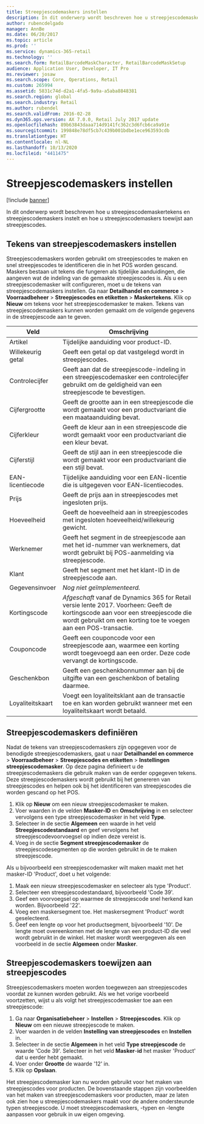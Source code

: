 ```yaml
---
title: Streepjescodemaskers instellen
description: In dit onderwerp wordt beschreven hoe u streepjescodemaskertekens en streepjescodemaskers instelt en hoe u streepjescodemaskers toewijst aan streepjescodes.
author: rubencdelgado
manager: AnnBe
ms.date: 06/20/2017
ms.topic: article
ms.prod: ''
ms.service: dynamics-365-retail
ms.technology: ''
ms.search.form: RetailBarcodeMaskCharacter, RetailBarcodeMaskSetup
audience: Application User, Developer, IT Pro
ms.reviewer: josaw
ms.search.scope: Core, Operations, Retail
ms.custom: 265994
ms.assetid: 5831c74d-d2a1-4fa5-9a9a-a5aba8848381
ms.search.region: global
ms.search.industry: Retail
ms.author: rubendel
ms.search.validFrom: 2016-02-28
ms.dyn365.ops.version: AX 7.0.0, Retail July 2017 update
ms.openlocfilehash: 89b63843daaa714d9141fc362c3d6fcb6ca9a91e
ms.sourcegitcommit: 199848e78df5cb7c439b001bdbe1ece963593cdb
ms.translationtype: HT
ms.contentlocale: nl-NL
ms.lasthandoff: 10/13/2020
ms.locfileid: "4411475"
---
```

# <a name="set-up-bar-code-masks"></a>Streepjescodemaskers instellen

[!include [banner](includes/banner.md)]

In dit onderwerp wordt beschreven hoe u streepjescodemaskertekens en streepjescodemaskers instelt en hoe u streepjescodemaskers toewijst aan streepjescodes.

## <a name="set-up-bar-code-mask-characters"></a>Tekens van streepjescodemaskers instellen

Streepjescodemaskers worden gebruikt om streepjescodes te maken en snel streepjescodes te identificeren die in het POS worden gescand. Maskers bestaan uit tekens die fungeren als tijdelijke aanduidingen, die aangeven wat de indeling van de gemaakte streepjescodes is. Als u een streepjescodemasker wilt configureren, moet u de tekens van streepjescodemaskers instellen. Ga naar **Detailhandel en commerce** &gt; **Voorraadbeheer** &gt; **Streepjescodes en etiketten** &gt; **Maskertekens**. Klik op **Nieuw** om tekens voor het streepjescodemasker te maken. Tekens van streepjescodemaskers kunnen worden gemaakt om de volgende gegevens in de streepjescode aan te geven.

| Veld            | Omschrijving |
|------------------|-------------|
| Artikel          | Tijdelijke aanduiding voor product-ID. |
| Willekeurig getal       | Geeft een getal op dat vastgelegd wordt in streepjescodes. |
| Controlecijfer      | Geeft aan dat de streepjescode-indeling in een streepjescodemasker een controlecijfer gebruikt om de geldigheid van een streepjescode te bevestigen. |
| Cijfergrootte       | Geeft de grootte aan in een streepjescode die wordt gemaakt voor een productvariant die een maataanduiding bevat. |
| Cijferkleur      | Geeft de kleur aan in een streepjescode die wordt gemaakt voor een productvariant die een kleur bevat. |
| Cijferstijl      | Geeft de stijl aan in een streepjescode die wordt gemaakt voor een productvariant die een stijl bevat. |
| EAN-licentiecode | Tijdelijke aanduiding voor een EAN-licentie die is uitgegeven voor EAN-licentiecodes. |
| Prijs            | Geeft de prijs aan in streepjescodes met ingesloten prijs. |
| Hoeveelheid         | Geeft de hoeveelheid aan in streepjescodes met ingesloten hoeveelheid/willekeurig gewicht. |
| Werknemer         | Geeft het segment in de streepjescode aan met het id-nummer van werknemers, dat wordt gebruikt bij POS-aanmelding via streepjescode. |
| Klant         | Geeft het segment met het klant-ID in de streepjescode aan. |
| Gegevensinvoer       | *Nog niet geïmplementeerd.* |
| Kortingscode    | *Afgeschaft* vanaf de Dynamics 365 for Retail versie lente 2017. Voorheen: Geeft de kortingscode aan voor een streepjescode die wordt gebruikt om een korting toe te voegen aan een POS-transactie. |
| Couponcode      | Geeft een couponcode voor een streepjescode aan, waarmee een korting wordt toegevoegd aan een order. Deze code vervangt de kortingscode. |
| Geschenkbon        | Geeft een geschenkbonnummer aan bij de uitgifte van een geschenkbon of betaling daarmee. |
| Loyaliteitskaart     | Voegt een loyaliteitsklant aan de transactie toe en kan worden gebruikt wanneer met een loyaliteitskaart wordt betaald. |

## <a name="define-bar-code-masks"></a>Streepjescodemaskers definiëren

Nadat de tekens van streepjescodemaskers zijn opgegeven voor de benodigde streepjescodemaskers, gaat u naar **Detailhandel en commerce** &gt; **Voorraadbeheer** &gt; **Streepjescodes en etiketten** &gt; **Instellingen streepjescodemasker**. Op deze pagina definieert u de streepjescodemaskers die gebruik maken van de eerder opgegeven tekens. Deze streepjescodemaskers wordt gebruikt bij het genereren van streepjescodes en helpen ook bij het identificeren van streepjescodes die worden gescand op het POS.

1. Klik op **Nieuw** om een nieuw streepjescodemasker te maken.
2. Voer waarden in de velden **Masker-ID** en **Omschrijving** in en selecteer vervolgens een type streepjescodemasker in het veld **Type**.
3. Selecteer in de sectie **Algemeen** een waarde in het veld **Streepjescodestandaard** en geef vervolgens het streepjescodevoorvoegsel op indien deze vereist is.
4. Voeg in de sectie **Segment streepjescodemasker** de streepjescodesegmenten op die worden gebruikt in de te maken streepjescode.

Als u bijvoorbeeld een streepjescodemasker wilt maken maakt met het masker-ID 'Product', doet u het volgende:

1. Maak een nieuw streepjescodemasker en selecteer als type 'Product'.
2. Selecteer een streepjescodestandaard, bijvoorbeeld 'Code 39'.
3. Geef een voorvoegsel op waarmee de streepjescode snel herkend kan worden. Bijvoorbeeld '22'.
4. Voeg een maskersegment toe. Het maskersegment 'Product' wordt geselecteerd.
5. Geef een lengte op voor het productsegment, bijvoorbeeld '10'. De lengte moet overeenkomen met de lengte van een product-ID die veel wordt gebruikt in de winkel. Het masker wordt weergegeven als een voorbeeld in de sectie **Algemeen** onder **Masker**.

## <a name="assign-bar-code-masks-to-bar-codes"></a>Streepjescodemaskers toewijzen aan streepjescodes

Streepjescodemaskers moeten worden toegewezen aan streepjescodes voordat ze kunnen worden gebruikt. Als we het vorige voorbeeld voortzetten, wijst u als volgt het streepjescodemasker toe aan een streepjescode:

1. Ga naar **Organisatiebeheer** &gt; **Instellen** &gt; **Streepjescodes**. Klik op **Nieuw** om een nieuwe streepjescode te maken.
2. Voer waarden in de velden **Instelling** **van streepjescodes** en **Instellen** in.
3. Selecteer in de sectie **Algemeen** in het veld **Type streepjescode** de waarde 'Code 39'. Selecteer in het veld **Masker**-**id** het masker 'Product' dat u eerder hebt gemaakt.
4. Voer onder **Grootte** de waarde '12' in.
5. Klik op **Opslaan**.

Het streepjescodemasker kan nu worden gebruikt voor het maken van streepjescodes voor producten. De bovenstaande stappen zijn voorbeelden van het maken van streepjescodemaskers voor producten, maar ze laten ook zien hoe u streepjescodemaskers maakt voor de andere ondersteunde typen streepjescode. U moet streepjescodemaskers, -typen en -lengte aanpassen voor gebruik in uw eigen omgeving.
